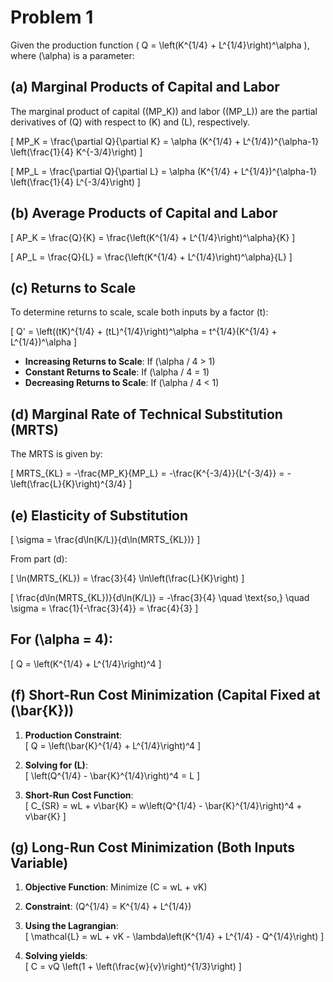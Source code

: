 # Problem 1

Given the production function \( Q = \left(K^{1/4} + L^{1/4}\right)^\alpha \), where \(\alpha\) is a parameter:

## (a) Marginal Products of Capital and Labor

The marginal product of capital (\(MP_K\)) and labor (\(MP_L\)) are the partial derivatives of \(Q\) with respect to \(K\) and \(L\), respectively.

\[
MP_K = \frac{\partial Q}{\partial K} = \alpha (K^{1/4} + L^{1/4})^{\alpha-1} \left(\frac{1}{4} K^{-3/4}\right)
\]

\[
MP_L = \frac{\partial Q}{\partial L} = \alpha (K^{1/4} + L^{1/4})^{\alpha-1} \left(\frac{1}{4} L^{-3/4}\right)
\]

## (b) Average Products of Capital and Labor

\[
AP_K = \frac{Q}{K} = \frac{\left(K^{1/4} + L^{1/4}\right)^\alpha}{K}
\]

\[
AP_L = \frac{Q}{L} = \frac{\left(K^{1/4} + L^{1/4}\right)^\alpha}{L}
\]

## (c) Returns to Scale

To determine returns to scale, scale both inputs by a factor \(t\):

\[
Q' = \left((tK)^{1/4} + (tL)^{1/4}\right)^\alpha = t^{1/4}(K^{1/4} + L^{1/4})^\alpha
\]

- **Increasing Returns to Scale**: If \(\alpha / 4 > 1\)
- **Constant Returns to Scale**: If \(\alpha / 4 = 1\)
- **Decreasing Returns to Scale**: If \(\alpha / 4 < 1\)

## (d) Marginal Rate of Technical Substitution (MRTS)

The MRTS is given by:

\[
MRTS_{KL} = -\frac{MP_K}{MP_L} = -\frac{K^{-3/4}}{L^{-3/4}} = -\left(\frac{L}{K}\right)^{3/4}
\]

## (e) Elasticity of Substitution

\[
\sigma = \frac{d\ln(K/L)}{d\ln(MRTS_{KL})}
\]

From part (d):

\[
\ln(MRTS_{KL}) = \frac{3}{4} \ln\left(\frac{L}{K}\right)
\]

\[
\frac{d\ln(MRTS_{KL})}{d\ln(K/L)} = -\frac{3}{4} \quad \text{so,} \quad \sigma = \frac{1}{-\frac{3}{4}} = \frac{4}{3}
\]

## For \(\alpha = 4\):

\[
Q = \left(K^{1/4} + L^{1/4}\right)^4
\]

## (f) Short-Run Cost Minimization (Capital Fixed at \(\bar{K}\))

1. **Production Constraint**:  
   \[
   Q = \left(\bar{K}^{1/4} + L^{1/4}\right)^4
   \]

2. **Solving for \(L\)**:  
   \[
   \left(Q^{1/4} - \bar{K}^{1/4}\right)^4 = L
   \]

3. **Short-Run Cost Function**:  
   \[
   C_{SR} = wL + v\bar{K} = w\left(Q^{1/4} - \bar{K}^{1/4}\right)^4 + v\bar{K}
   \]

## (g) Long-Run Cost Minimization (Both Inputs Variable)

1. **Objective Function**: Minimize \(C = wL + vK\)
2. **Constraint**: \(Q^{1/4} = K^{1/4} + L^{1/4}\)
3. **Using the Lagrangian**:  
   \[
   \mathcal{L} = wL + vK - \lambda\left(K^{1/4} + L^{1/4} - Q^{1/4}\right)
   \]

4. **Solving yields**:  
   \[
   C = vQ \left(1 + \left(\frac{w}{v}\right)^{1/3}\right)
   \]
